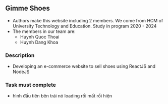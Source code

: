 ## Gimme Shoes

-   Authors make this website including 2 members. We come from HCM of University Technology and Education. Study in program 2020 - 2024
-   The members in our team are:
    -   Huynh Quoc Thoai
    -   Huynh Dang Khoa

### Description

-   Developing an e-commerce website to sell shoes using ReactJS and NodeJS

### Task must complete

-   hình đầu tiên bên trái nó loading rồi mất rồi hiện
